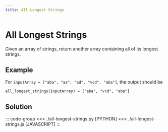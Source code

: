 ```yaml
---
title: All Longest Strings
---
```


# All Longest Strings

Given an array of strings, return another array containing all of its longest strings.

## Example

For `inputArray = ["aba", "aa", "ad", "vcd", "aba"]`, the output should be

```:no-line-numbers
all_longest_strings(inputArray) = ["aba", "vcd", "aba"]
```

## Solution

::: code-group
<<< ./all-longest-strings.py [PYTHON]
<<< ./all-longest-strings.js [JAVASCRIPT]
:::
